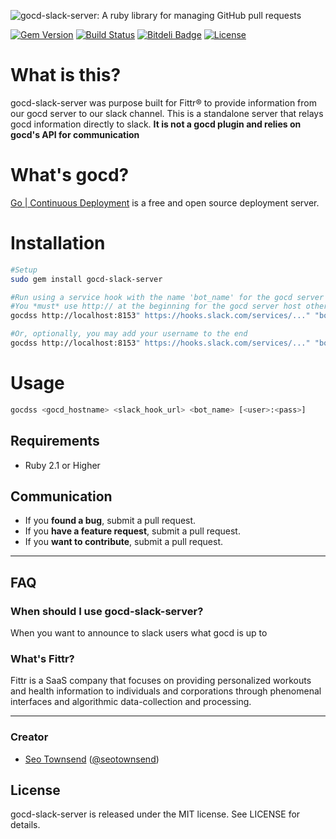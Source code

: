 ![gocd-slack-server: A ruby library for managing GitHub pull requests](https://raw.githubusercontent.com/sotownsend/gocd-slack-server/master/logo.png)

[![Gem Version](https://badge.fury.io/rb/gocd-slack-server.svg)](http://badge.fury.io/rb/gocd-slack-server)
[![Build Status](https://travis-ci.org/sotownsend/gocd-slack-server.svg?branch=master)](https://travis-ci.org/sotownsend/gocd-slack-server)
[![Bitdeli Badge](https://d2weczhvl823v0.cloudfront.net/sotownsend/gocd-slack-server/trend.png)](https://bitdeli.com/free "Bitdeli Badge")
[![License](http://img.shields.io/badge/license-MIT-green.svg?style=flat)](https://github.com/sotownsend/gocd-slack-server/blob/master/LICENSE)

# What is this?
gocd-slack-server was purpose built for Fittr® to provide information from our gocd server to our slack channel.  This is a standalone server that relays gocd information directly to slack.  **It is not a gocd plugin and relies on gocd's API for communication**

# What's gocd?
[Go | Continuous Deployment](http://www.go.cd/) is a free and open source deployment server.

# Installation
```sh
#Setup
sudo gem install gocd-slack-server

#Run using a service hook with the name 'bot_name' for the gocd server installed on localhost at 8513
#You *must* use http:// at the beginning for the gocd server host otherwise slack will *not* generate links
gocdss http://localhost:8153" https://hooks.slack.com/services/..." "bot_name"

#Or, optionally, you may add your username to the end
gocdss http://localhost:8153" https://hooks.slack.com/services/..." "bot_name" "username:pass"
```

# Usage
```sh
gocdss <gocd_hostname> <slack_hook_url> <bot_name> [<user>:<pass>]
```

## Requirements

- Ruby 2.1 or Higher

## Communication

- If you **found a bug**, submit a pull request.
- If you **have a feature request**, submit a pull request.
- If you **want to contribute**, submit a pull request.

---

## FAQ

### When should I use gocd-slack-server?

When you want to announce to slack users what gocd is up to

### What's Fittr?

Fittr is a SaaS company that focuses on providing personalized workouts and health information to individuals and corporations through phenomenal interfaces and algorithmic data-collection and processing.

* * *

### Creator

- [Seo Townsend](http://github.com/sotownsend) ([@seotownsend](https://twitter.com/seotownsend))

## License

gocd-slack-server is released under the MIT license. See LICENSE for details.
